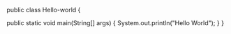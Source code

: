 public class Hello-world {

public static void main(String[] args) {
System.out.println("Hello World");
}
}
